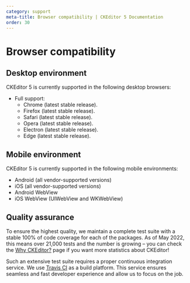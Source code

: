 ```yaml
---
category: support
meta-title: Browser compatibility | CKEditor 5 Documentation
order: 30
---
```


# Browser compatibility

## Desktop environment

CKEditor&nbsp;5 is currently supported in the following desktop browsers:

* Full support:
	* Chrome (latest stable release).
	* Firefox (latest stable release).
	* Safari (latest stable release).
	* Opera (latest stable release).
	* Electron (latest stable release).
	* Edge (latest stable release).

## Mobile environment

CKEditor&nbsp;5 is currently supported in the following mobile environments:

* Android (all vendor-supported versions)
* iOS (all vendor-supported versions)
* Android WebView
* iOS WebView (UIWebView and WKWebView)

## Quality assurance

To ensure the highest quality, we maintain a complete test suite with a stable 100% of code coverage for each of the packages. As of May 2022, this means over 21,000 tests and the number is growing &ndash; you can check the [Why CKEditor?](https://ckeditor.com/why-ckeditor/) page if you want more statistics about CKEditor!

Such an extensive test suite requires a proper continuous integration service. We use [Travis CI](https://travis-ci.com/) as a build platform. This service ensures seamless and fast developer experience and allow us to focus on the job.
